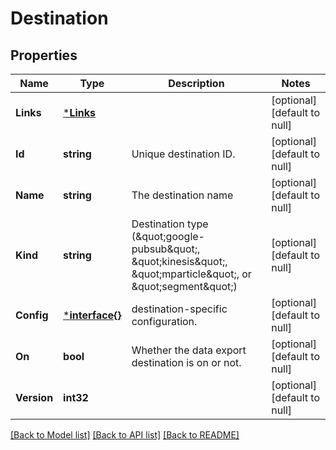 # Destination

## Properties
Name | Type | Description | Notes
------------ | ------------- | ------------- | -------------
**Links** | [***Links**](Links.md) |  | [optional] [default to null]
**Id** | **string** | Unique destination ID. | [optional] [default to null]
**Name** | **string** | The destination name | [optional] [default to null]
**Kind** | **string** | Destination type (\&quot;google-pubsub\&quot;, \&quot;kinesis\&quot;, \&quot;mparticle\&quot;, or \&quot;segment\&quot;) | [optional] [default to null]
**Config** | [***interface{}**](interface{}.md) | destination-specific configuration. | [optional] [default to null]
**On** | **bool** | Whether the data export destination is on or not. | [optional] [default to null]
**Version** | **int32** |  | [optional] [default to null]

[[Back to Model list]](../README.md#documentation-for-models) [[Back to API list]](../README.md#documentation-for-api-endpoints) [[Back to README]](../README.md)


